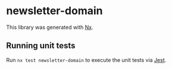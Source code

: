 # newsletter-domain

This library was generated with [Nx](https://nx.dev).

## Running unit tests

Run `nx test newsletter-domain` to execute the unit tests via [Jest](https://jestjs.io).
